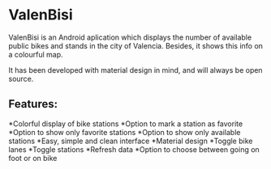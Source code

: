 # ValenBisi

ValenBisi is an Android aplication which displays the number of available public bikes and stands in the city of Valencia. Besides, it shows this info on a colourful map.

It has been developed with material design in mind, and will always be open source.

## Features:

*Colorful display of bike stations
*Option to mark a station as favorite
*Option to show only favorite stations
*Option to show only available stations
*Easy, simple and clean interface
*Material design
*Toggle bike lanes
*Toggle stations
*Refresh data
*Option to choose between going on foot or on bike
